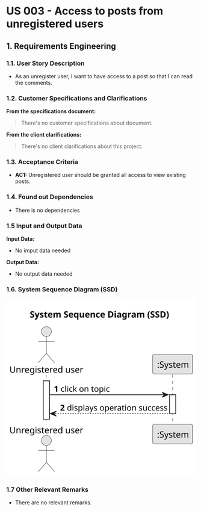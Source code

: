 # US 003 - Access to posts from unregistered users

## 1. Requirements Engineering


### 1.1. User Story Description


* As an unregister user, I want to have access to a post so that I can read the comments.



### 1.2. Customer Specifications and Clarifications 


**From the specifications document:**

 > There's no customer specifications about document.

 **From the client clarifications:**

> There's no client clarifications about this project.


### 1.3. Acceptance Criteria


* **AC1:** Unregistered user should be granted all access to view existing posts.




### 1.4. Found out Dependencies


* There is no dependencies


### 1.5 Input and Output Data


**Input Data:**

* No imput data needed

**Output Data:**

* No output data needed
### 1.6. System Sequence Diagram (SSD)
![System Sequence Diagram - Alternative One](svg/us003-system-sequence-diagram.svg)

### 1.7 Other Relevant Remarks

* There are no relevant remarks.